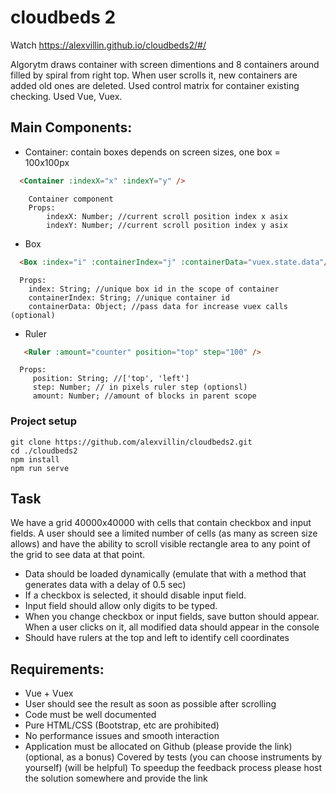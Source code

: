 # cloudbeds 2

Watch https://alexvillin.github.io/cloudbeds2/#/

Algorytm draws container with screen dimentions and 8 containers around filled by spiral from right top. 
When user scrolls it, new containers are added old ones are deleted.
Used control matrix for container existing checking.
Used Vue, Vuex.

## Main Components:
- Container: contain boxes depends on screen sizes, one box = 100x100px
```html
  <Container :indexX="x" :indexY="y" />
```
```
    Container component
    Props: 
        indexX: Number; //current scroll position index x asix
        indexY: Number; //current scroll position index y asix
```
- Box
```html
  <Box :index="i" :containerIndex="j" :containerData="vuex.state.data"/>
```
```
  Props: 
    index: String; //unique box id in the scope of container
    containerIndex: String; //unique container id
    containerData: Object; //pass data for increase vuex calls (optional)
  ```
- Ruler
```html
   <Ruler :amount="counter" position="top" step="100" />
```
```
  Props: 
     position: String; //['top', 'left']
     step: Number; // in pixels ruler step (optionsl)
     amount: Number; //amount of blocks in parent scope
 ```
 ### Project setup
 
 ```
 git clone https://github.com/alexvillin/cloudbeds2.git
cd ./cloudbeds2
npm install
npm run serve
 ```

## Task

We have a grid 40000x40000 with cells that contain checkbox and input fields. A user should see a limited number of cells (as many as screen size allows) and have the ability to scroll visible rectangle area to any point of the grid to see data at that point.

  -  Data should be loaded dynamically (emulate that with a method that generates data with a delay of 0.5 sec)
  -  If a checkbox is selected, it should disable input field.
  -  Input field should allow only digits to be typed.
  -  When you change checkbox or input fields, save button should appear. When a user clicks on it, all modified data should appear in the console
  -  Should have rulers at the top and left to identify cell coordinates

## Requirements:

 -   Vue + Vuex
 -   User should see the result as soon as possible after scrolling
 -   Code must be well documented
 -   Pure HTML/CSS (Bootstrap, etc are prohibited)
 -   No performance issues and smooth interaction
 -   Application must be allocated on Github (please provide the link)
    (optional, as a bonus) Covered by tests (you can choose instruments by yourself)
    (will be helpful) To speedup the feedback process please host the solution somewhere and provide the link
